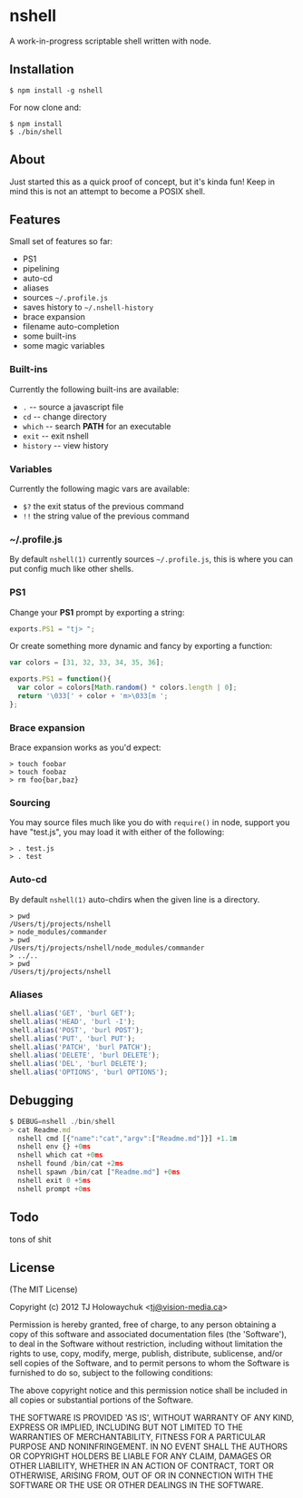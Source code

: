 
# nshell

  A work-in-progress scriptable shell written with node.

## Installation

    $ npm install -g nshell

 For now clone and:
 
    $ npm install
    $ ./bin/shell

## About

  Just started this as a quick proof of concept,
  but it's kinda fun! Keep in mind this is not an
  attempt to become a POSIX shell.

## Features

  Small set of features so far:
  
  - PS1
  - pipelining
  - auto-cd
  - aliases
  - sources `~/.profile.js`
  - saves history to `~/.nshell-history`
  - brace expansion
  - filename auto-completion
  - some built-ins
  - some magic variables

### Built-ins

  Currently the following built-ins are available:
  
  - `.` -- source a javascript file
  - `cd` -- change directory
  - `which` -- search __PATH__ for an executable
  - `exit` -- exit nshell
  - `history` -- view history

### Variables

  Currently the following magic vars are available:
  
  - `$?` the exit status of the previous command
  - `!!` the string value of the previous command

### ~/.profile.js

  By default `nshell(1)` currently sources `~/.profile.js`,
  this is where you can put config much like other shells.

### PS1

  Change your __PS1__ prompt by exporting a string:

```js
exports.PS1 = "tj> ";
```

  Or create something more dynamic and fancy
  by exporting a function:

```js
var colors = [31, 32, 33, 34, 35, 36];

exports.PS1 = function(){
  var color = colors[Math.random() * colors.length | 0];
  return '\033[' + color + 'm>\033[m ';
};
```

### Brace expansion

  Brace expansion works as you'd expect:

```
> touch foobar
> touch foobaz
> rm foo{bar,baz}
```

### Sourcing

  You may source files much like you do with `require()` in node,
  support you have "test.js", you may load it with either of
  the following:

```
> . test.js
> . test
```

### Auto-cd

  By default `nshell(1)` auto-chdirs when
  the given line is a directory.

```
> pwd
/Users/tj/projects/nshell
> node_modules/commander
> pwd
/Users/tj/projects/nshell/node_modules/commander
> ../..
> pwd
/Users/tj/projects/nshell
```

### Aliases

```js
shell.alias('GET', 'burl GET');
shell.alias('HEAD', 'burl -I');
shell.alias('POST', 'burl POST');
shell.alias('PUT', 'burl PUT');
shell.alias('PATCH', 'burl PATCH');
shell.alias('DELETE', 'burl DELETE');
shell.alias('DEL', 'burl DELETE');
shell.alias('OPTIONS', 'burl OPTIONS');
```

## Debugging

```js
$ DEBUG=nshell ./bin/shell
> cat Readme.md
  nshell cmd [{"name":"cat","argv":["Readme.md"]}] +1.1m
  nshell env {} +0ms
  nshell which cat +0ms
  nshell found /bin/cat +2ms
  nshell spawn /bin/cat ["Readme.md"] +0ms
  nshell exit 0 +5ms
  nshell prompt +0ms
```

## Todo

  tons of shit

## License 

(The MIT License)

Copyright (c) 2012 TJ Holowaychuk &lt;tj@vision-media.ca&gt;

Permission is hereby granted, free of charge, to any person obtaining
a copy of this software and associated documentation files (the
'Software'), to deal in the Software without restriction, including
without limitation the rights to use, copy, modify, merge, publish,
distribute, sublicense, and/or sell copies of the Software, and to
permit persons to whom the Software is furnished to do so, subject to
the following conditions:

The above copyright notice and this permission notice shall be
included in all copies or substantial portions of the Software.

THE SOFTWARE IS PROVIDED 'AS IS', WITHOUT WARRANTY OF ANY KIND,
EXPRESS OR IMPLIED, INCLUDING BUT NOT LIMITED TO THE WARRANTIES OF
MERCHANTABILITY, FITNESS FOR A PARTICULAR PURPOSE AND NONINFRINGEMENT.
IN NO EVENT SHALL THE AUTHORS OR COPYRIGHT HOLDERS BE LIABLE FOR ANY
CLAIM, DAMAGES OR OTHER LIABILITY, WHETHER IN AN ACTION OF CONTRACT,
TORT OR OTHERWISE, ARISING FROM, OUT OF OR IN CONNECTION WITH THE
SOFTWARE OR THE USE OR OTHER DEALINGS IN THE SOFTWARE.